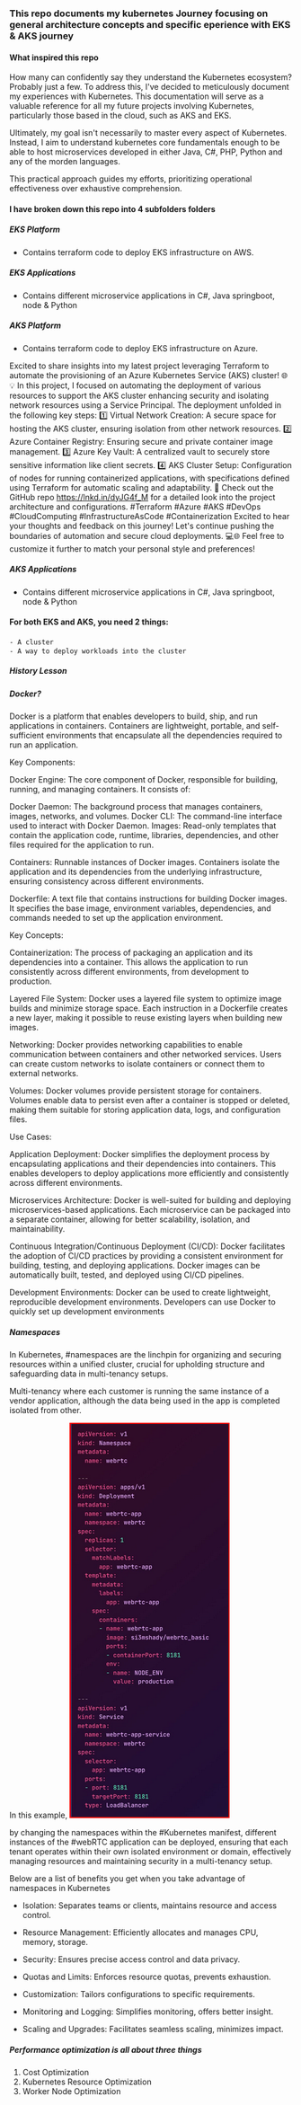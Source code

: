 ### This repo documents my kubernetes Journey focusing on general architecture concepts and specific eperience with EKS & AKS journey

#### What inspired this repo 

How many can confidently say they understand the Kubernetes ecosystem? Probably just a few. To address this, I've decided to meticulously document my experiences with Kubernetes. This documentation will serve as a valuable reference for all my future projects involving Kubernetes, particularly those based in the cloud, such as AKS and EKS.

Ultimately, my goal isn't necessarily to master every aspect of Kubernetes. Instead, I aim to understand kubernetes core fundamentals enough to be able to host microservices developed in either Java, C#, PHP, Python and any of the morden languages.

This practical approach guides my efforts, prioritizing operational effectiveness over exhaustive comprehension.

#### I have broken down this repo into 4 subfolders folders

##### EKS Platform
- Contains terraform code to deploy EKS infrastructure on AWS.
##### EKS Applications
- Contains different microservice applications in C#, Java springboot, node & Python
##### AKS Platform
- Contains terraform code to deploy EKS infrastructure on Azure.

Excited to share insights into my latest project leveraging Terraform to automate the provisioning of an Azure Kubernetes Service (AKS) cluster! 🌐💡
In this project, I focused on automating the deployment of various resources to support the AKS cluster enhancing security and isolating network resources using a Service Principal. The deployment unfolded in the following key steps:
1️⃣ Virtual Network Creation: A secure space for hosting the AKS cluster, ensuring isolation from other network resources.
2️⃣ Azure Container Registry: Ensuring secure and private container image management.
3️⃣ Azure Key Vault: A centralized vault to securely store sensitive information like client secrets.
4️⃣ AKS Cluster Setup: Configuration of nodes for running containerized applications, with specifications defined using Terraform for automatic scaling and adaptability.
🔗 Check out the GitHub repo https://lnkd.in/dyJG4f_M for a detailed look into the project architecture and configurations.
#Terraform #Azure #AKS #DevOps #CloudComputing #InfrastructureAsCode #Containerization
Excited to hear your thoughts and feedback on this journey! Let's continue pushing the boundaries of automation and secure cloud deployments. 💻🌐
Feel free to customize it further to match your personal style and preferences!


##### AKS Applications
- Contains different microservice applications in C#, Java springboot, node & Python


#### For both EKS and AKS, you need 2 things:

    - A cluster
    - A way to deploy workloads into the cluster


##### History Lesson ###################




##### Docker?

Docker is a platform that enables developers to build, ship, and run applications in containers. Containers are lightweight, portable, and self-sufficient environments that encapsulate all the dependencies required to run an application.

Key Components:

Docker Engine: The core component of Docker, responsible for building, running, and managing containers. It consists of:

Docker Daemon: The background process that manages containers, images, networks, and volumes.
Docker CLI: The command-line interface used to interact with Docker Daemon.
Images: Read-only templates that contain the application code, runtime, libraries, dependencies, and other files required for the application to run.

Containers: Runnable instances of Docker images. Containers isolate the application and its dependencies from the underlying infrastructure, ensuring consistency across different environments.

Dockerfile: A text file that contains instructions for building Docker images. It specifies the base image, environment variables, dependencies, and commands needed to set up the application environment.

Key Concepts:

Containerization: The process of packaging an application and its dependencies into a container. This allows the application to run consistently across different environments, from development to production.

Layered File System: Docker uses a layered file system to optimize image builds and minimize storage space. Each instruction in a Dockerfile creates a new layer, making it possible to reuse existing layers when building new images.

Networking: Docker provides networking capabilities to enable communication between containers and other networked services. Users can create custom networks to isolate containers or connect them to external networks.

Volumes: Docker volumes provide persistent storage for containers. Volumes enable data to persist even after a container is stopped or deleted, making them suitable for storing application data, logs, and configuration files.

Use Cases:

Application Deployment: Docker simplifies the deployment process by encapsulating applications and their dependencies into containers. This enables developers to deploy applications more efficiently and consistently across different environments.

Microservices Architecture: Docker is well-suited for building and deploying microservices-based applications. Each microservice can be packaged into a separate container, allowing for better scalability, isolation, and maintainability.

Continuous Integration/Continuous Deployment (CI/CD): Docker facilitates the adoption of CI/CD practices by providing a consistent environment for building, testing, and deploying applications. Docker images can be automatically built, tested, and deployed using CI/CD pipelines.

Development Environments: Docker can be used to create lightweight, reproducible development environments. Developers can use Docker to quickly set up development environments 

##### Namespaces 


In Kubernetes, #namespaces are the linchpin for organizing and securing resources within a unified cluster, crucial for upholding structure and safeguarding data in multi-tenancy setups.

Multi-tenancy where each customer is running the same instance of a vendor application, although the data being used in the app is completed isolated from other. 

In this example, ![alt text](images/image.png)

by changing the namespaces within the #Kubernetes manifest, different instances of the #webRTC application can be deployed, ensuring that each tenant operates within their own isolated environment or domain, effectively managing resources and maintaining security in a multi-tenancy setup.

Below are a list of benefits you get when you take advantage of namespaces in Kubernetes

- Isolation: Separates teams or clients, maintains resource and access control.

- Resource Management: Efficiently allocates and manages CPU, memory, storage.

- Security: Ensures precise access control and data privacy.

- Quotas and Limits: Enforces resource quotas, prevents exhaustion.

- Customization: Tailors configurations to specific requirements.

- Monitoring and Logging: Simplifies monitoring, offers better insight.

- Scaling and Upgrades: Facilitates seamless scaling, minimizes impact.


##### Performance optimization is all about three things

1. Cost Optimization
2. Kubernetes Resource Optimization
3. Worker Node Optimization


#### 